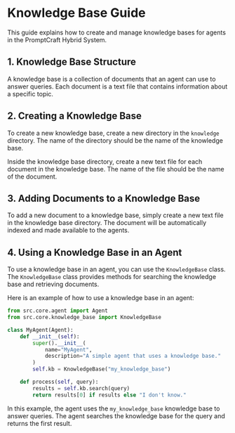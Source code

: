 # Knowledge Base Guide

This guide explains how to create and manage knowledge bases for agents in the PromptCraft Hybrid System.

## 1. Knowledge Base Structure

A knowledge base is a collection of documents that an agent can use to answer queries. Each document is a text file that contains information about a specific topic.

## 2. Creating a Knowledge Base

To create a new knowledge base, create a new directory in the `knowledge` directory. The name of the directory should be the name of the knowledge base.

Inside the knowledge base directory, create a new text file for each document in the knowledge base. The name of the file should be the name of the document.

## 3. Adding Documents to a Knowledge Base

To add a new document to a knowledge base, simply create a new text file in the knowledge base directory. The document will be automatically indexed and made available to the agents.

## 4. Using a Knowledge Base in an Agent

To use a knowledge base in an agent, you can use the `KnowledgeBase` class. The `KnowledgeBase` class provides methods for searching the knowledge base and retrieving documents.

Here is an example of how to use a knowledge base in an agent:

```python
from src.core.agent import Agent
from src.core.knowledge_base import KnowledgeBase

class MyAgent(Agent):
    def __init__(self):
        super().__init__(
            name="MyAgent",
            description="A simple agent that uses a knowledge base."
        )
        self.kb = KnowledgeBase("my_knowledge_base")

    def process(self, query):
        results = self.kb.search(query)
        return results[0] if results else "I don't know."
```

In this example, the agent uses the `my_knowledge_base` knowledge base to answer queries. The agent searches the knowledge base for the query and returns the first result.
